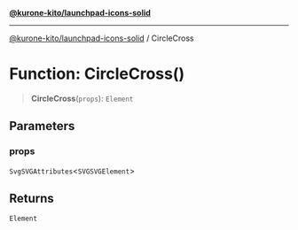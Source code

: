 [**@kurone-kito/launchpad-icons-solid**](../README.md)

***

[@kurone-kito/launchpad-icons-solid](../globals.md) / CircleCross

# Function: CircleCross()

> **CircleCross**(`props`): `Element`

## Parameters

### props

`SvgSVGAttributes`\<`SVGSVGElement`\>

## Returns

`Element`
